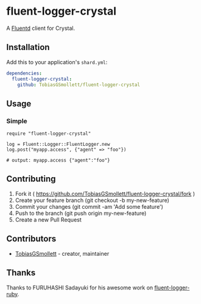 # fluent-logger-crystal

A [Fluentd](https://www.fluentd.org/) client for Crystal.

## Installation

Add this to your application's `shard.yml`:

```yaml
dependencies:
  fluent-logger-crystal:
    github: TobiasGSmollett/fluent-logger-crystal
```

## Usage

### Simple
```crystal
require "fluent-logger-crystal"

log = Fluent::Logger::FluentLogger.new
log.post("myapp.access", {"agent" => "foo"})

# output: myapp.access {"agent":"foo"}
```

## Contributing

1. Fork it ( https://github.com/TobiasGSmollett/fluent-logger-crystal/fork )
2. Create your feature branch (git checkout -b my-new-feature)
3. Commit your changes (git commit -am 'Add some feature')
4. Push to the branch (git push origin my-new-feature)
5. Create a new Pull Request

## Contributors

- [TobiasGSmollett](https://github.com/TobiasGSmollett)  - creator, maintainer

## Thanks
Thanks to FURUHASHI Sadayuki for his awesome work on [fluent-logger-ruby](https://github.com/fluent/fluent-logger-ruby).
